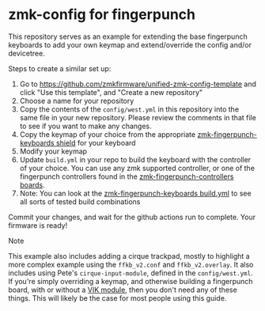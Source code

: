 # zmk-config for fingerpunch

This repository serves as an example for extending the base fingerpunch keyboards to add your own keymap and extend/override the config and/or devicetree.

Steps to create a similar set up:
1) Go to https://github.com/zmkfirmware/unified-zmk-config-template and click "Use this template", and "Create a new repository"
2) Choose a name for your repository
3) Copy the contents of the `config/west.yml` in this repository into the same file in your new repository. Please review the comments in that file to see if you want to make any changes.
4) Copy the keymap of your choice from the appropriate [zmk-fingerpunch-keyboards shield](https://github.com/sadekbaroudi/zmk-fingerpunch-keyboards/tree/main/boards/shields) for your keyboard
5) Modify your keymap
6) Update `build.yml` in your repo to build the keyboard with the controller of your choice. You can use any zmk supported controller, or one of the fingerpunch controllers found in the [zmk-fingerpunch-controllers boards](https://github.com/sadekbaroudi/zmk-fingerpunch-controllers/tree/main/boards/arm).
7) Note: You can look at the [zmk-fingerpunch-keyboards build.yml](https://github.com/sadekbaroudi/zmk-fingerpunch-keyboards/blob/main/build.yaml) to see all sorts of tested build combinations

Commit your changes, and wait for the github actions run to complete. Your firmware is ready!

> [!NOTE]  
> This example also includes adding a cirque trackpad, mostly to highlight a more complex example using the `ffkb_v2.conf` and `ffkb_v2.overlay`. It also includes using Pete's `cirque-input-module`, defined in the `config/west.yml`. If you're simply overriding a keymap, and otherwise building a fingerpunch board, with or without a [VIK module](https://github.com/sadekbaroudi/vik), then you don't need any of these things. This will likely be the case for most people using this guide.
